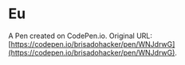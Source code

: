 # Eu

A Pen created on CodePen.io. Original URL: [https://codepen.io/brisadohacker/pen/WNJdrwG](https://codepen.io/brisadohacker/pen/WNJdrwG).

